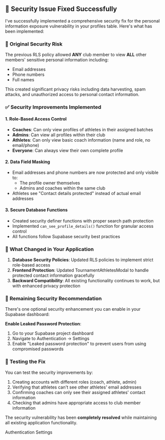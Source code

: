 ## 🔐 Security Issue Fixed Successfully

I've successfully implemented a comprehensive security fix for the personal information exposure vulnerability in your profiles table. Here's what has been implemented:

### 🚨 **Original Security Risk**
The previous RLS policy allowed **ANY** club member to view **ALL** other members' sensitive personal information including:
- Email addresses
- Phone numbers  
- Full names

This created significant privacy risks including data harvesting, spam attacks, and unauthorized access to personal contact information.

### ✅ **Security Improvements Implemented**

#### 1. **Role-Based Access Control**
- **Coaches**: Can only view profiles of athletes in their assigned batches
- **Admins**: Can view all profiles within their club  
- **Athletes**: Can only view basic coach information (name and role, no email/phone)
- **Everyone**: Can always view their own complete profile

#### 2. **Data Field Masking**
- Email addresses and phone numbers are now protected and only visible to:
  - The profile owner themselves
  - Admins and coaches within the same club
- Athletes see "Contact details protected" instead of actual email addresses

#### 3. **Secure Database Functions**
- Created security definer functions with proper search path protection
- Implemented `can_see_profile_details()` function for granular access control
- All functions follow Supabase security best practices

### 🔧 **What Changed in Your Application**

1. **Database Security Policies**: Updated RLS policies to implement strict role-based access
2. **Frontend Protection**: Updated TournamentAthletesModal to handle protected contact information gracefully
3. **Backward Compatibility**: All existing functionality continues to work, but with enhanced privacy protection

### 📝 **Remaining Security Recommendation**

There's one optional security enhancement you can enable in your Supabase dashboard:

**Enable Leaked Password Protection**:
1. Go to your Supabase project dashboard
2. Navigate to Authentication → Settings
3. Enable "Leaked password protection" to prevent users from using compromised passwords

### 🧪 **Testing the Fix**

You can test the security improvements by:
1. Creating accounts with different roles (coach, athlete, admin)
2. Verifying that athletes can't see other athletes' email addresses
3. Confirming coaches can only see their assigned athletes' contact information
4. Checking that admins have appropriate access to club member information

The security vulnerability has been **completely resolved** while maintaining all existing application functionality.

<lov-actions>
<lov-link url="https://supabase.com/dashboard/project/micnbqtrzfxavalhqbhp/auth/providers">Authentication Settings</lov-link>
</lov-actions>